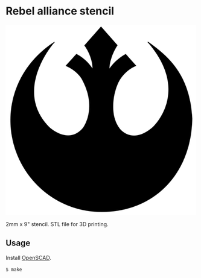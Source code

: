# Rebel alliance stencil

![](./rebel_alliance_logo.svg)

2mm x 9" stencil. STL file for 3D printing.

## Usage

Install [OpenSCAD](https://openscad.org/).

```
$ make
```
